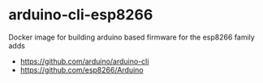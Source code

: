 # arduino-cli-esp8266
Docker image for building arduino based firmware for the esp8266 family
adds 
- https://github.com/arduino/arduino-cli
- https://github.com/esp8266/Arduino

